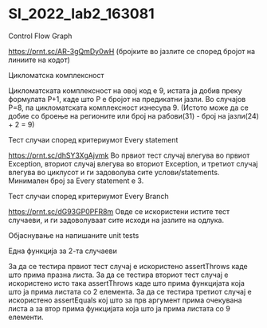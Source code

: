 # SI_2022_lab2_163081

Control Flow Graph

https://prnt.sc/AR-3gQmDy0wH
(бројките во јазлите се според бројот на линиите на кодот)

Цикломатска комплексност

Цикломатската комплексност на овој код е 9, истата ја добив преку формулата P+1, каде што P е бројот на предикатни јазли. Во случајoв P=8, па цикломатската комплексност изнесува 9. (Истото може да се добие со броење на регионите или број на рабови(31) - број на јазли(24) + 2 = 9)

Тест случаи според критериумот Every statement

https://prnt.sc/dhSY3XgAjvmk
Во првиот тест случај влегува во првиот Exception, вториот случај влегува во вториот Exception, и третиот случај влегува во циклусот и ги задоволува сите услови/statements. Минимален број за Every statement e 3.

Тест случаи според критериумот Every Branch

https://prnt.sc/dG93GP0PFR8m
Овде се искористени истите тест случаеви, и ги задоволуваат сите исходи на јазлите на одлука.

Објаснување на напишаните unit tests

Една функција за 2-та случаеви

За да се тестира првиот тест случај е искористено assertThrows каде што прима празна листа.
За да се тестира вториот тест случај е искористено исто така assertThrows каде што прима функцијата која што ја прима листата со 2 елемента.
За да се тестира третиот случај е искористено assertEquals кој што за прв аргумент прима очекувана листа а за втор прима функцијата која што ја прима листата со 9 елементи.

